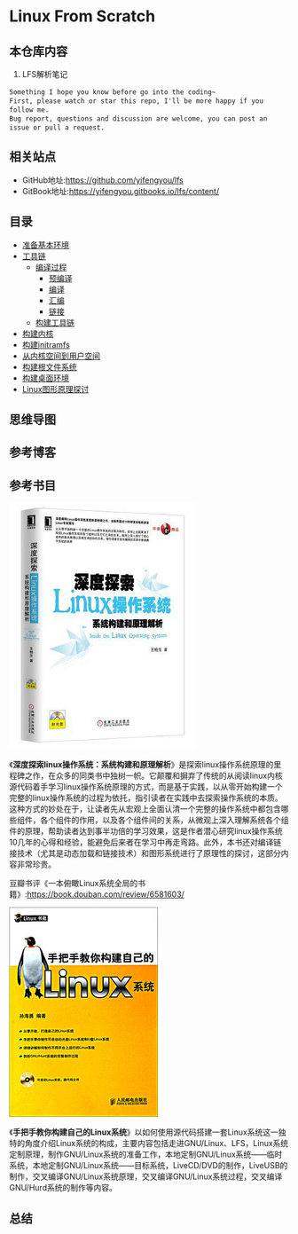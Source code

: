 # Linux From Scratch


## 本仓库内容

1. LFS解析笔记

```
Something I hope you know before go into the coding~
First, please watch or star this repo, I'll be more happy if you follow me.
Bug report, questions and discussion are welcome, you can post an issue or pull a request.
```

## 相关站点

* GitHub地址:<https://github.com/yifengyou/lfs>
* GitBook地址:<https://yifengyou.gitbooks.io/lfs/content/>

## 目录

* [准备基本环境](docs/准备基本环境/准备基本环境.md)
* [工具链](docs/工具链/工具链.md)
    * [编译过程](docs/工具链/编译过程.md)
        * [预编译](docs/工具链/预编译.md)
        * [编译](docs/工具链/编译.md)
        * [汇编](docs/工具链/汇编.md)
        * [链接](docs/工具链/链接.md)
    * [构建工具链](docs/工具链/构建工具链.md)
* [构建内核](docs/构建内核/构建内核.md)
* [构建initramfs](docs/构建initramfs/构建initramfs.md)
* [从内核空间到用户空间](docs/从内核空间到用户空间/从内核空间到用户空间.md)
* [构建根文件系统](docs/构建根文件系统/构建根文件系统.md)
* [构建桌面环境](docs/构建桌面环境/构建桌面环境.md)
* [Linux图形原理探讨](docs/Linux图形原理探讨/Linux图形原理探讨.md)


## 思维导图



## 参考博客


## 参考书目

![1537002416622.png](image/1537002416622.png)

《**深度探索linux操作系统：系统构建和原理解析**》是探索linux操作系统原理的里程碑之作，在众多的同类书中独树一帜。它颠覆和摒弃了传统的从阅读linux内核源代码着手学习linux操作系统原理的方式，而是基于实践，以从零开始构建一个完整的linux操作系统的过程为依托，指引读者在实践中去探索操作系统的本质。这种方式的妙处在于，让读者先从宏观上全面认清一个完整的操作系统中都包含哪些组件，各个组件的作用，以及各个组件间的关系，从微观上深入理解系统各个组件的原理，帮助读者达到事半功倍的学习效果，这是作者潜心研究linux操作系统10几年的心得和经验，能避免后来者在学习中再走弯路。此外，本书还对编译链接技术（尤其是动态加载和链接技术）和图形系统进行了原理性的探讨，这部分内容非常珍贵。

豆瓣书评《一本俯瞰Linux系统全局的书籍》:<https://book.douban.com/review/6581603/>

![1537002661044.png](image/1537002661044.png)

《**手把手教你构建自己的Linux系统**》以如何使用源代码搭建一套Linux系统这一独特的角度介绍Linux系统的构成，主要内容包括走进GNU/Linux、LFS，Linux系统定制原理，制作GNU/Linux系统的准备工作，本地定制GNU/Linux系统——临时系统，本地定制GNU/Linux系统——目标系统，LiveCD/DVD的制作，LiveUSB的制作，交叉编译GNU/Linux系统原理，交叉编译GNU/Linux系统过程，交叉编译GNU/Hurd系统的制作等内容。

## 总结

```
```
